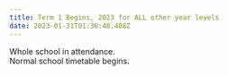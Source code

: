 ```yaml
---
title: Term 1 Begins, 2023 for ALL other year levels
date: 2023-01-31T01:36:48.408Z
---
```

Whole school in attendance.  
Normal school timetable begins.